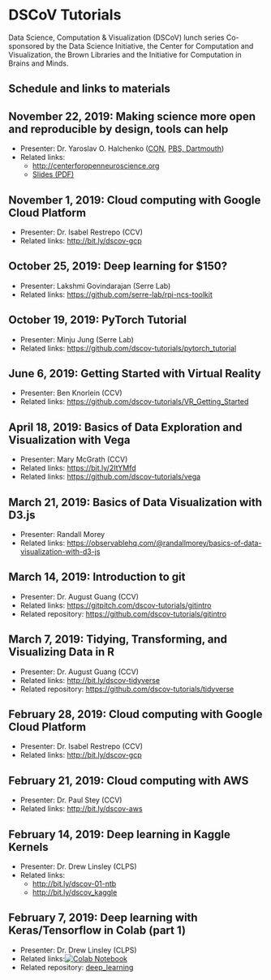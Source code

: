 # DSCoV Tutorials

Data Science, Computation & Visualization (DSCoV) lunch series
Co-sponsored by the Data Science Initiative, the Center for Computation and Visualization, the Brown Libraries and the Initiative for Computation in Brains and Minds.

## Schedule and links to materials

## November 22, 2019: Making science more open and reproducible by design, tools can help

* Presenter: Dr. Yaroslav O. Halchenko ([CON](http://centerforopenneuroscience.org), [PBS, Dartmouth](https://pbs.dartmouth.edu))
* Related links:
  * http://centerforopenneuroscience.org
  * [Slides (PDF)](http://neuro.debian.net/_files/brown2019-contools-halchenko.pdf)

## November 1, 2019: Cloud computing with Google Cloud Platform

* Presenter: Dr. Isabel Restrepo (CCV)
* Related links: http://bit.ly/dscov-gcp

## October 25, 2019: Deep learning for $150?

* Presenter: Lakshmi Govindarajan (Serre Lab)
* Related links: https://github.com/serre-lab/rpi-ncs-toolkit

## October 19, 2019: PyTorch Tutorial

* Presenter: Minju Jung (Serre Lab)
* Related links: https://github.com/dscov-tutorials/pytorch_tutorial


## June 6, 2019: Getting Started with Virtual Reality

* Presenter: Ben Knorlein (CCV)
* Related links: https://github.com/dscov-tutorials/VR_Getting_Started


## April 18, 2019: Basics of Data Exploration and Visualization with Vega

* Presenter: Mary McGrath (CCV)
* Related links: https://bit.ly/2ItYMfd
* Related links: https://github.com/dscov-tutorials/vega

## March 21, 2019: Basics of Data Visualization with D3.js

* Presenter: Randall Morey
* Related links: https://observablehq.com/@randallmorey/basics-of-data-visualization-with-d3-js

## March 14, 2019: Introduction to git

* Presenter: Dr. August Guang (CCV)
* Related links: https://gitpitch.com/dscov-tutorials/gitintro
* Related repository: https://github.com/dscov-tutorials/gitintro

## March 7, 2019: Tidying, Transforming, and Visualizing Data in R

* Presenter: Dr. August Guang (CCV)
* Related links: http://bit.ly/dscov-tidyverse
* Related repository: https://github.com/dscov-tutorials/tidyverse

## February 28, 2019: Cloud computing with Google Cloud Platform

* Presenter: Dr. Isabel Restrepo (CCV)
* Related links: http://bit.ly/dscov-gcp

## February 21, 2019: Cloud computing with AWS

* Presenter: Dr. Paul Stey (CCV)
* Related links: http://bit.ly/dscov-aws

## February 14, 2019:  Deep learning in Kaggle Kernels

* Presenter: Dr. Drew Linsley (CLPS)
* Related links:
  * http://bit.ly/dscov-01-ntb
  * http://bit.ly/dscov_kaggle

## February 7, 2019:  Deep learning with Keras/Tensorflow in Colab (part 1)

* Presenter: Dr. Drew Linsley (CLPS)
* Related links:<a href="https://colab.research.google.com/github/dscov-tutorials/deep_learning/blob/master/DNN_scrape_and_finetune.ipynb" target="_parent"><img src="https://colab.research.google.com/assets/colab-badge.svg" alt="Colab Notebook"/></a>
* Related repository: [deep_learning](https://github.com/dscov-tutorials/deep_learning)
